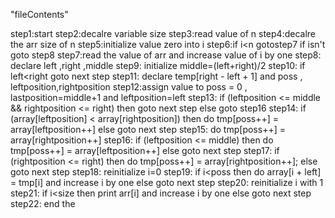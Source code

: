 "fileContents"

step1:start
step2:decalre variable size
step3:read value of n
step4:decalre the arr size of n
step5:initialize value zero into i
step6:if i<n gotostep7 if isn't goto step8
step7:read the value of arr and increase  value of i by one
step8: declare left ,right ,middle
step9: initialize middle=(left+right)/2
step10: if left<right goto next step 
step11: declare temp[right - left + 1] and poss , leftposition,rightposition
step12:assign value to  poss = 0 , lastposition=middle+1 and leftposition=left
step13: if (leftposition <= middle && rightposition <= right) then goto next step  else goto step16
step14: if (array[leftposition] < array[rightposition]) then do tmp[poss++] = array[leftposition++] else goto next step
step15: do  tmp[poss++] = array[rightposition++]
step16: if (leftposition <= middle) then do  tmp[poss++] = array[leftposition++] else goto next step
step17: if (rightposition <= right) then do   tmp[poss++] = array[rightposition++]; else goto next step
step18: reinitialize i=0
step19: if i<poss then do array[i + left] = tmp[i] and increase i by one  else goto next step
step20: reinitialize i with 1
step21: if i<size then print arr[i] and increase i by one else goto next step
step22: end the 